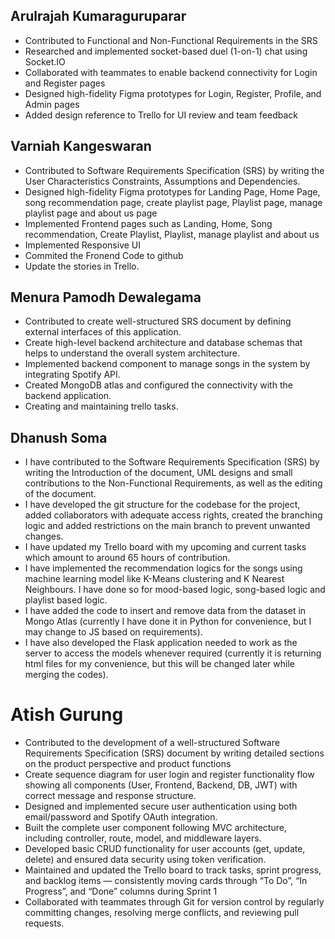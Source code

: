 ## Arulrajah Kumaraguruparar

- Contributed to Functional and Non-Functional Requirements in the SRS
- Researched and implemented socket-based duel (1-on-1) chat using Socket.IO
- Collaborated with teammates to enable backend connectivity for Login and Register pages
- Designed high-fidelity Figma prototypes for Login, Register, Profile, and Admin pages
- Added design reference to Trello for UI review and team feedback

## Varniah Kangeswaran

- Contributed  to Software Requirements Specification (SRS) by writing the User Characteristics Constraints, Assumptions and Dependencies.
- Designed high-fidelity Figma prototypes for Landing Page, Home Page, song recommendation page, create playlist page, Playlist page, manage playlist page and about us page
- Implemented Frontend pages such as Landing, Home, Song recommendation, Create Playlist, Playlist, manage playlist and about us
- Implemented Responsive UI
- Commited the Fronend Code to github
- Update the stories in Trello.

## Menura Pamodh Dewalegama

- Contributed to create well-structured SRS document by defining external interfaces of this application.
- Create high-level backend architecture and database schemas that helps to understand the overall system architecture.
- Implemented backend component to manage songs in the system by integrating Spotify API.
- Created MongoDB atlas and configured the connectivity with the backend application.
- Creating and maintaining trello tasks.

## Dhanush Soma

- I have contributed to the Software Requirements Specification (SRS) by writing the Introduction of the document, UML designs and small contributions to the Non-Functional Requirements, as well as the editing of the document.
- I have developed the git structure for the codebase for the project, added collaborators with adequate access rights, created the branching logic and added restrictions on the main branch to prevent unwanted changes.
- I have updated my Trello board with my upcoming and current tasks which amount to around 65 hours of contribution.
- I have implemented the recommendation logics for the songs using machine learning model like K-Means clustering and K Nearest Neighbours. I have done so for mood-based logic, song-based logic and playlist based logic.
- I have added the code to insert and remove data from the dataset in Mongo Atlas (currently I have done it in Python for convenience, but I may change to JS based on requirements).
- I have also developed the Flask application needed to work as the server to access the models whenever required (currently it is returning html files for my convenience, but this will be changed later while merging the codes).

# Atish Gurung

- Contributed to the development of a well-structured Software Requirements Specification (SRS) document by writing detailed sections on the product perspective and product functions
- Create sequence diagram for user login and register functionality flow showing all components (User, Frontend, Backend, DB, JWT) with correct message and response structure.
- Designed and implemented secure user authentication using both email/password and Spotify OAuth integration.
- Built the complete user component following MVC architecture, including controller, route, model, and middleware layers.
- Developed basic CRUD functionality for user accounts (get, update, delete) and ensured data security using token verification.
- Maintained and updated the Trello board to track tasks, sprint progress, and backlog items — consistently moving cards through “To Do”, “In Progress”, and “Done” columns during Sprint 1
- Collaborated with teammates through Git for version control by regularly committing changes, resolving merge conflicts, and reviewing pull requests.
